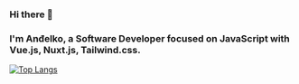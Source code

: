 ### Hi there 👋
### I'm Anđelko, a Software Developer focused on JavaScript with Vue.js, Nuxt.js, Tailwind.css.

[![Top Langs](https://github-readme-stats.vercel.app/api/top-langs/?username=andelkocvjetkovic&layout=compact)](https://github.com/anuraghazra/github-readme-stats)
<!--
**andelkocvjetkovic/andelkocvjetkovic** is a ✨ _special_ ✨ repository because its `README.md` (this file) appears on your GitHub profile.

Here are some ideas to get you started:

- 🔭 I’m currently working on ...
- 🌱 I’m currently learning ...
- 👯 I’m looking to collaborate on ...
- 🤔 I’m looking for help with ...
- 💬 Ask me about ...
- 📫 How to reach me: ...
- 😄 Pronouns: ...
- ⚡ Fun fact: ...
-->
